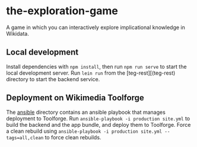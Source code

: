 # the-exploration-game

A game in which you can interactively explore implicational knowledge in Wikidata.

## Local development
Install dependencies with `npm install`, then run `npm run serve` to start the local development server. Run `lein run` from the [teg-rest][(teg-rest) directory to start the backend service.

## Deployment on Wikimedia Toolforge
The [ansible](ansible) directory contains an ansible playbook that manages deployment to Toolforge. Run `ansible-playbook -i production site.yml` to build the backend and the app bundle, and deploy them to Toolforge. Force a clean rebuild using `ansible-playbook -i production site.yml --tags=all,clean` to force clean rebuilds.
